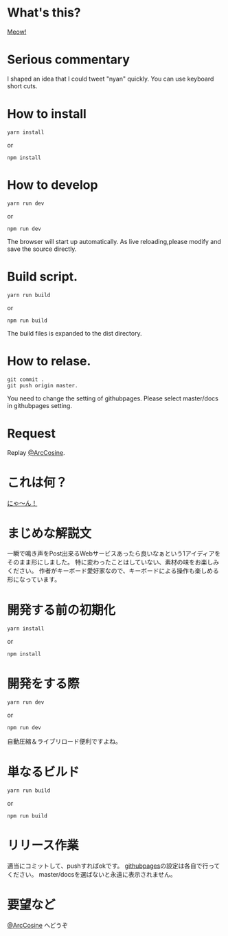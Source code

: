 # What's this?

[Meow!](https://nyaan.work/?lang=en)

# Serious commentary


I shaped an idea that I could tweet "nyan" quickly.
You can use keyboard short cuts.


# How to install

    yarn install

or

    npm install


# How to develop

    yarn run dev

or

    npm run dev


The browser will start up automatically.
As live reloading,please modify and save the source directly.


# Build script.

    yarn run build

or

    npm run build


The build files is expanded to the dist directory.


# How to relase.

    git commit .
    git push origin master.

You need to change the setting of githubpages.
Please select master/docs in githubpages setting.


# Request


Replay [@ArcCosine](https://twitter.com/ArcCosine).



# これは何？


[にゃ～ん！](https://nyaan.work/)


# まじめな解説文


一瞬で鳴き声をPost出来るWebサービスあったら良いなぁという1アイディアをそのまま形にしました。
特に変わったことはしていない、素材の味をお楽しみください。
作者がキーボード愛好家なので、キーボードによる操作も楽しめる形になっています。


# 開発する前の初期化

    yarn install

or

    npm install


# 開発をする際

    yarn run dev

or

    npm run dev


自動圧縮＆ライブリロード便利ですよね。


# 単なるビルド

    yarn run build

or

    npm run build


# リリース作業


適当にコミットして、pushすればokです。
[githubpages](https://pages.github.com/)の設定は各自で行ってください。
master/docsを選ばないと永遠に表示されません。


# 要望など

[@ArcCosine](https://twitter.com/ArcCosine) へどうぞ

